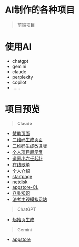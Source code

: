 # AI制作的各种项目
> 前端项目

# 使用AI
- chatgpt
- gemini
- claude
- perplexity
- copilot
- ……

# 项目预览
> Claude
- [赞助页面](https://wchenyi.github.io/donate)
- [二维码生成页面](https://projects.wangcy.site/QR/QR.html)
- [二维码生成改进版](https://projects.wangcy.site/QR/upgrade/index.html)
- [个人项目展示页](https://projects.wangcy.site/lib/index.html)
- [道家小六壬起卦](https://dao6.wangcy.cam)
- [在线歌单](https://music.wangcy.site/)
- [个人介绍](https://projects.wangcy.site/me.html)
- [startpage](https://projects.wangcy.site/start-page/index.html)
- [netdisk](https://projects.wangcy.site/netdisk/assets/index.html)
- [appstore-CL](https://projects.wangcy.site/appstore-CL/index.html)
- [八卦知识](https://projects.wangcy.site/%E5%85%AB%E5%8D%A6%E7%9F%A5%E8%AF%86)
- [法考主观模拟网站](https://projects.wangcy.site/fakao/index)

> ChatGPT
- [起始页生成](https://wchenyi.github.io/Auto-search)

> Gemini
- [appstore](https://projects.wangcy.site/appstore/index.html)


